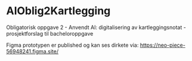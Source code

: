 # AIOblig2Kartlegging
Obligatorisk oppgave 2 - Anvendt AI: digitalisering av kartleggingsnotat - prosjektforslag til bacheloroppgave

Figma prototypen er published og kan ses dirkete via:
https://neo-piece-56948241.figma.site/